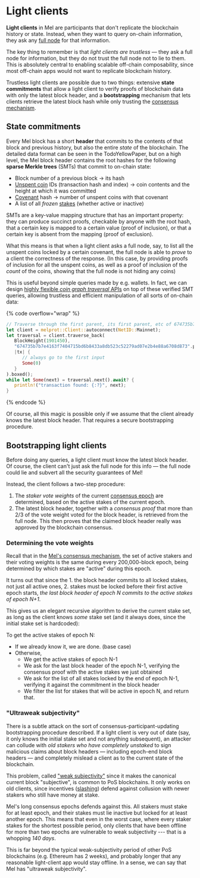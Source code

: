 # Light clients

**Light clients** in Mel are participants that don't replicate the blockchain history or state. Instead, when they want to query on-chain information, they ask any [full node](network-architecture.md) for that information.

The key thing to remember is that _light clients are trustless_ — they ask a full node for information, but they do not trust the full node not to lie to them. This is absolutely central to enabling scalable off-chain composability, since most off-chain apps would not want to replicate blockchain history.

Trustless light clients are possible due to two things: extensive **state commitments** that allow a light client to verify proofs of blockchain data with only the latest block header, and a **bootstrapping** mechanism that lets clients retrieve the latest block hash while only trusting the [consensus mechanism](consensus.md).

## State commitments

Every Mel block has a short **header** that commits to the contents of that block and previous history, but also the entire _state_ of the blockchain. The detailed data format can be seen in the TodoYellowPaper, but on a high level, the Mel block header contains the root hashes for the following **sparse Merkle trees** (SMTs) that commit to on-chain state:

* Block number of a previous block -> its hash
* [Unspent coin](data-model.md) IDs (transaction hash and index) -> coin contents and the height at which it was committed
* [Covenant](data-model.md) hash -> number of unspent coins with that covenant
* A list of all _frozen_ [stakes](consensus.md) (whether active or inactive)

SMTs are a key-value mapping structure that has an important property: they can produce succinct proofs, checkable by anyone with the root hash, that a certain key is mapped to a certain value (proof of inclusion), or that a certain key is absent from the mapping (proof of exclusion).

What this means is that when a light client asks a full node, say, to list all the unspent coins locked by a certain covenant, the full node is able to _prove_ to a client the correctness of the response. (In this case, by providing proofs of inclusion for all the unspent coins, as well as a proof of inclusion of the _count_ of the coins, showing that the full node is not hiding any coins)

This is useful beyond simple queries made by e.g. wallets. In fact, we can design [highly flexible _coin graph traversal_ APIs](../developer-guides/gibbername/melprot-a-quick-intro.md) on top of these verified SMT queries, allowing trustless and efficient manipulation of all sorts of on-chain data:

{% code overflow="wrap" %}
```rust
// Traverse through the first parent, its first parent, etc of 674735b7b7e4163f7404715bd6b8433a8db523c52279ad07e2b4e88a6708d873 indefinitely, until a coinbase transaction is hit
let client = melprot::Client::autoconnect(NetID::Mainnet);
let traversal = client.traverse_back(
   BlockHeight(1901450),
   "674735b7b7e4163f7404715bd6b8433a8db523c52279ad07e2b4e88a6708d873".parse()?,
   |tx| {
      // always go to the first input
      Some(0)
   }
).boxed();
while let Some(next) = traversal.next().await? {
   println!("transaction found: {:?}", next);
}
```
{% endcode %}

Of course, all this magic is possible only if we assume that the client already knows the latest block header. That requires a secure bootstrapping procedure.

## Bootstrapping light clients

Before doing any queries, a light client must know the latest block header. Of course, the client can't just ask the full node for this info — the full node could lie and subvert all the security guarantees of Mel!

Instead, the client follows a two-step procedure:

1. The _staker vote weights_ of the current [consensus epoch](consensus.md) are determined, based on the active stakes of the current epoch.
2. The latest block header, together with a _consensus proof_ that more than 2/3 of the vote weight voted for the block header, is retrieved from the full node. This then proves that the claimed block header really was approved by the blockchain consensus.

### Determining the vote weights

Recall that in the [Mel's consensus mechanism](consensus.md), the set of active stakers and their voting weights is the same during every 200,000-block epoch, being determined by which stakes are "active" during this epoch.

It turns out that since the 1. the block header commits to all locked stakes, not just all active ones, 2. stakes must be locked before their first active epoch starts, _the last block header of epoch N commits to the active stakes of epoch N+1_.

This gives us an elegant recursive algorithm to derive the current stake set, as long as the client knows _some_ stake set (and it always does, since the initial stake set is hardcoded):

To get the active stakes of epoch N:

* If we already know it, we are done. (base case)
* Otherwise,
  * We get the active stakes of epoch N-1
  * We ask for the last block header of the epoch N-1, verifying the consensus proof with the active stakes we just obtained
  * We ask for the list of all stakes locked by the end of epoch N-1, verifying it against the commitment in the block header
  * We filter the list for stakes that will be active in epoch N, and return that.

### "Ultraweak subjectivity"

There is a subtle attack on the sort of consensus-participant-updating bootstrapping procedure described. If a light client is very out of date (say, it only knows the initial stake set and not anything subsequent), an attacker can collude with _old stakers who have completely unstaked_ to sign malicious claims about block headers — including epoch-end block headers — and completely mislead a client as to the current state of the blockchain.

This problem, called ["weak subjectivity"](https://ethereum.org/en/developers/docs/consensus-mechanisms/pos/weak-subjectivity/) since it makes the canonical current block "subjective", is common to PoS blockchains. It only works on old clients, since incentives ([slashing](consensus.md)) defend against collusion with newer stakers who still have money at stake.

Mel's long consensus epochs defends against this. All stakers must stake for at least epoch, and their stakes must lie inactive but locked for at least another epoch. This means that even in the worst case, where every staker stakes for the shortest possible period, only clients that have been offline for more than two epochs are vulnerable to weak subjectivity --- that is a whopping _140 days_.

This is far beyond the typical weak-subjectivity period of other PoS blockchains (e.g. Ethereum has 2 weeks), and probably longer that any reasonable light-client app would stay offline. In a sense, we can say that Mel has "ultraweak subjectivity".
